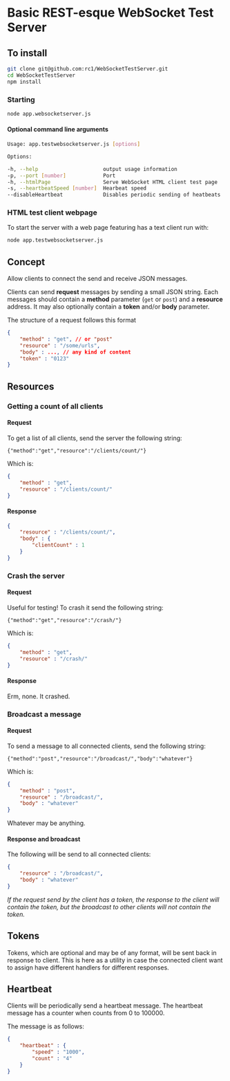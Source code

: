 # Basic REST-esque WebSocket Test Server

## To install

```bash
git clone git@github.com:rc1/WebSocketTestServer.git
cd WebSocketTestServer
npm install
```

### Starting

```bash
node app.websocketserver.js
```

#### Optional command line arguments

```bash
Usage: app.testwebsocketserver.js [options]

Options:

-h, --help                     output usage information
-p, --port [number]            Port
-h, --htmlPage                 Serve WebSocket HTML client test page
-s, --heartbeatSpeed [number]  Hearbeat speed
--disableHeartbeat             Disables periodic sending of heatbeats
```

### HTML test client webpage

To start the server with a web page featuring has a text client run with: 

```bash
node app.testwebsocketserver.js
```

## Concept
Allow clients to connect the send and receive JSON messages. 

Clients can send __request__ messages by sending a small JSON string. Each messages should contain a __method__ parameter (`get` or `post`) and a __resource__ address. It may also optionally contain a __token__ and/or __body__ parameter.

The structure of a request follows this format

```json
{   
    "method" : "get", // or "post" 
    "resource" : "/some/urls",
    "body" : ..., // any kind of content
    "token" : "0123"
}
```

## Resources
### Getting a count of all clients
#### Request
To get a list of all clients, send the server the following string:

```
{"method":"get","resource":"/clients/count/"}
```

Which is:

```json
{
    "method" : "get",
    "resource" : "/clients/count/"
}
```

#### Response

```json
{
    "resource" : "/clients/count/",
    "body" : {
        "clientCount" : 1
    }
}
```

### Crash the server
#### Request
Useful for testing! To crash it send the following string:

```
{"method":"get","resource":"/crash/"}
```

Which is:

```json
{
    "method" : "get",
    "resource" : "/crash/"
}
```

#### Response

Erm, none. It crashed.

### Broadcast a message
#### Request

To send a message to all connected clients, send the following string:

```
{"method":"post","resource":"/broadcast/","body":"whatever"}
```

Which is:

```json
{
    "method" : "post",
    "resource" : "/broadcast/",
    "body" : "whatever"
}
```

Whatever may be anything.

#### Response and broadcast

The following will be send to all connected clients:

```json
{
    "resource" : "/broadcast/",
    "body" : "whatever"
}
```

_If the request send by the client has a token, the response to the client will contain the token, but the broadcast to other clients will not contain the token._

## Tokens

Tokens, which are optional and may be of any format, will be sent back in response to client. This is here as a utility in case the connected client want to assign have different handlers for different responses.

## Heartbeat

Clients will be periodically send a heartbeat message. The heartbeat message has a counter when counts from 0 to 100000.

The message is as follows:

```json
{
    "heartbeat" : {
        "speed" : "1000",
        "count" : "4"
    }
}
```


